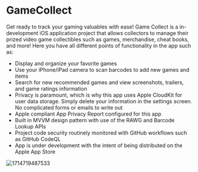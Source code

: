 # GameCollect
Get ready to track your gaming valuables with ease! Game Collect is a in-development iOS application project that allows collectors to manage their prized video game collectibles such as games, merchandise, cheat books, and more! Here you have all different points of functionality in the app such as:
- Display and organize your favorite games
- Use your iPhone/iPad camera to scan barcodes to add new games and items
- Search for new recommended games and view screenshots, trailers, and game ratings information
- Privacy is paramount, which is why this app uses Apple CloudKit for user data storage. Simply delete your information in the settings screen. No complicated forms or emails to write out
- Apple compliant App Privacy Report configured for this app
- Built in MVVM design pattern with use of the RAWG and Barcode Lookup APIs
- Project code security routinely monitored with GitHub workflows such as GitHub CodeQL
- App is under development with the intent of being distributed on the Apple App Store

![1714719487533](https://github.com/AppleMac1976/GameCollect/assets/44842541/41d1fdcd-5edb-4433-9800-fa564da0121e)
